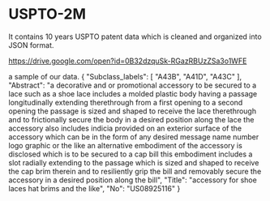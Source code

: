 # USPTO-2M
It contains 10 years USPTO patent data which is cleaned and organized into JSON format.

https://drive.google.com/open?id=0B32dzquSk-RGazRBUzZSa3o1WFE

a sample of our data.
{
    "Subclass_labels": [
        "A43B", 
        "A41D", 
        "A43C"
    ], 
    "Abstract": "a decorative and or promotional accessory to be secured to a lace such as a shoe lace includes a molded plastic body having a passage longitudinally extending therethrough from a first opening to a second opening the passage is sized and shaped to receive the lace therethrough and to frictionally secure the body in a desired position along the lace the accessory also includes indicia provided on an exterior surface of the accessory which can be in the form of any desired message name number logo graphic or the like an alternative embodiment of the accessory is disclosed which is to be secured to a cap bill this embodiment includes a slot radially extending to the passage which is sized and shaped to receive the cap brim therein and to resiliently grip the bill and removably secure the accessory in a desired position along the bill", 
    "Title": "accessory for shoe laces hat brims and the like", 
    "No": "US08925116"
}
